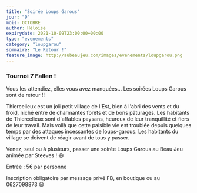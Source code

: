 ```yaml
---
title: "Soirée Loups Garous"
jour: "9"
mois: OCTOBRE
author: Héloïse
expirydate: 2021-10-09T23:00:00+00:00
type: "evenements"
category: "loupgarou"
sommaire: "Le Retour !"
feature_image: http://aubeaujeu.com/images/evenements/loupgarou.png
---
```

### Tournoi 7 Fallen !

Vous les attendiez, elles vous avez manquées... Les soirées Loups Garous sont de retour !!

Thiercelieux est un joli petit village de l'Est, bien à l'abri des vents et du froid, niché entre de charmantes forêts et de bons pâturages. Les habitants de Thiercelieux sont d'affables paysans, heureux de leur tranquillité et fiers de leur travail. Mais voilà que cette paisible vie est troublée depuis quelques temps par des attaques incessantes de loups-garous. Les habitants du village se doivent de réagir avant de tous y passer.

Venez, seul ou à plusieurs, passer une soirée Loups Garous au Beau Jeu animée par Steeves ! 😃

Entrée : 5€ par personne

Inscription obligatoire par message privé FB, en boutique ou au 0627098873 😃
